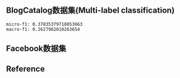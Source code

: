 ## BlogCatalog数据集(Multi-label classification)
    micro-f1: 0.37835379718053663
    macro-f1: 0.2627962010263654




## Facebook数据集




## Reference


